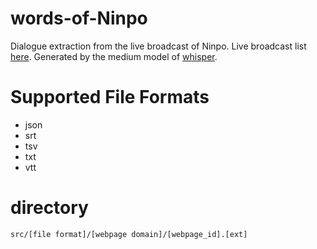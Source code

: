 # words-of-Ninpo

Dialogue extraction from the live broadcast of Ninpo.
Live broadcast list [here](https://docs.google.com/spreadsheets/d/1z5-ZF_pZtBhuWxYGlD5ozOXjggTwLXRP3EeSVX9Z1vc/edit#gid=357774651).
Generated by the medium model of [whisper](https://github.com/openai/whisper).

# Supported File Formats

- json
- srt
- tsv
- txt
- vtt

# directory

`src/[file format]/[webpage domain]/[webpage_id].[ext]`

